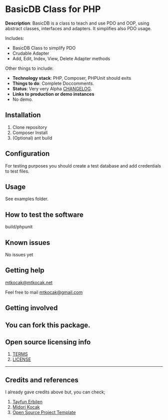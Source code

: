 # BasicDB Class for PHP

**Description**: BasicDB is a class to teach and use PDO and OOP, using abstract classes, interfaces and adapters. It simplifies also PDO usage.

Includes:
 - BasicDB Class to simplify PDO
 - Crudable Adapter
 - Add, Edit, Index, View, Delete Adapter methods

Other things to include:

  - **Technology stack**: PHP, Composer, PHPUnit should exits
  - **Things to do**: Complete Doccomments.
  - **Status**:  Very very Alpha [CHANGELOG](CHANGELOG.md).
  - **Links to production or demo instances**
  -  No demo.

## Installation

1. Clone repository
2. Composer Install
3. (Optional) ant build

## Configuration

For testing purposes you should create a test database and add credentials to test files.

## Usage

See examples folder.

## How to test the software

build/phpunit

## Known issues

No issues yet

## Getting help

mtkocak@mtkocak.net

Feel free to mail mtkocak@gmail.com 

## Getting involved

You can fork this package.
----

## Open source licensing info
1. [TERMS](TERMS.md)
2. [LICENSE](LICENSE)
----

## Credits and references

I already gave credits above but, you can check;

1. [Tayfun Erbilen](http://www.erbilen.net/)
2. [Midori Kocak](http://www.mtkocak.com/)
3. [Open Source Project Template](https://github.com/cfpb/open-source-project-template)
